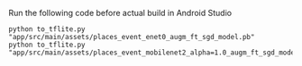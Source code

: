Run the following code before actual build in Android Studio
```
python to_tflite.py "app/src/main/assets/places_event_enet0_augm_ft_sgd_model.pb"
python to_tflite.py "app/src/main/assets/places_event_mobilenet2_alpha=1.0_augm_ft_sgd_model.pb"
```
